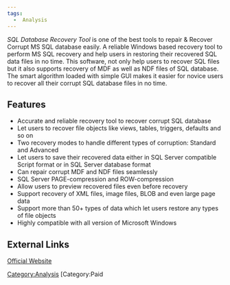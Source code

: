 ```yaml
---
tags:
  -  Analysis
---
```

*SQL Database Recovery Tool* is one of the best tools to repair &
Recover Corrupt MS SQL database easily. A reliable Windows based
recovery tool to perform MS SQL recovery and help users in restoring
their recovered SQL data files in no time. This software, not only help
users to recover SQL files but it also supports recovery of MDF as well
as NDF files of SQL database. The smart algorithm loaded with simple GUI
makes it easier for novice users to recover all their corrupt SQL
database files in no time.

## Features

- Accurate and reliable recovery tool to recover corrupt SQL database
- Let users to recover file objects like views, tables, triggers,
  defaults and so on
- Two recovery modes to handle different types of corruption: Standard
  and Advanced
- Let users to save their recovered data either in SQL Server compatible
  Script format or in SQL Server database format
- Can repair corrupt MDF and NDF files seamlessly
- SQL Server PAGE-compression and ROW-compression
- Allow users to preview recovered files even before recovery
- Support recovery of XML files, image files, BLOB and even large page
  data
- Support more than 50+ types of data which let users restore any types
  of file objects
- Highly compatible with all version of Microsoft Windows

## External Links

[Official
Website](https://www.sysinfotools.com/recovery/ms-sql-database-recovery.php)

[Category:Analysis](category:analysis.md) [Category:Paid

